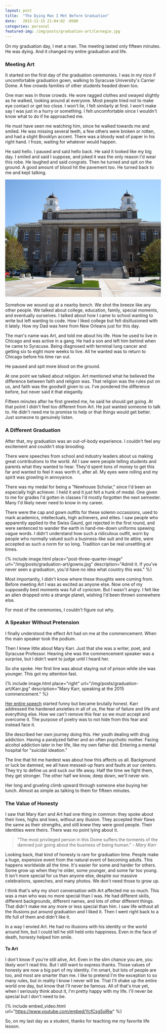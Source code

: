 ```yaml
---
layout: post
title:  "The Dying Man I Met Before Graduation"
date:   2015-12-15 21:04:02 -0500
categories: personal
featured-img: /img/posts/graduation-art/Carnegie.jpg
---
```


On my graduation day, I met a man. The meeting lasted only fifteen minutes. He was dying. And it changed my entire graduation and life.

### Meeting Art

It started on the first day of the graduation ceremonies. I was in my nice if uncomfortable graduation gown, walking to Syracuse University's Carrier Dome. A few crowds families of other students headed down too.

One man was in those crowds. He wore ragged clothes and swayed slightly as he walked, looking around at everyone. Most people tried not to make eye contact or get too close. I won't lie, I felt similarly at first. I won't make say I was just in a hurry or something. I felt uncomfortable since I wouldn't know what to do if he approached me.

He must have seen me watching him, since he walked towards me and smiled. He was missing several teeth, a few others were broken or rotten, and had a slight Brooklyn accent. There was a bloody wad of paper in his right hand. I froze, waiting for whatever would happen.

He said hello. I paused and said hello back. He said it looked like my big day. I smiled and said I suppose, and joked it was the only reason I'd wear this robe. He laughed and said congrats. Then he turned and spit on the ground. A good amount of blood hit the pavement too. He turned back to me and kept talking.

<img class="post-three-quarter-image" src="/img/posts/graduation-art/Carnegie.jpg">

Somehow we wound up at a nearby bench. We shot the breeze like any other people. We talked about college, education, family, special moments, and eventually ourselves. I talked about how I came to school wanting to write but left wanting to code. How I liked college but felt disillusioned with it lately. How my Dad was here from New Orleans just for this day.

The man's name was Art, and told me about his life. How he used to live in Chicago and was active in a gang. He had a son and left him behind when he came to Syracuse. Being diagnosed with terminal lung cancer and getting six to eight more weeks to live. All he wanted was to return to Chicago before his time ran out.

He paused and spit more blood on the ground.

At one point we talked about religion. Art mentioned what he believed the difference between faith and religion was. That religion was the rules put on us, and faith was the goodwill given to us. I've pondered the difference before, but never said it that elegantly.

Fifteen minutes after he first greeted me, he said he should get going. At that poiint I didn't feel too different from Art. He just wanted someone to talk to. He didn't need me to promise to help or that things would get better. Just someone to genuinely listen.

### A Different Graduation

After that, my graduation was an out-of-body experience. I couldn't feel any excitement and couldn't stop brooding.

There were speeches from school and industry leaders about us making great contributions to the world. All I saw were people telling students and parents what they wanted to hear. They'd spent tons of money to get this far and wanted to feel it was worth it, after all. My eyes were rolling and my spirit was growling in annoyance.

There was my medal for being a "Newhouse Scholar," since I'd been an especially high achiever. I held it and it just felt a hunk of medal. One given to me for grades I'd gotten in classes I'd mostly forgotten the next semester. Many I'd likely never need to know in my career.

There were the cap and gown outfits for these solemn occassions, used to mark academics, intellectuals, high achievers, and elites. I saw people who apparently applied to the Swiss Gaurd, got rejected in the first round, and were sentenced to wander the earth in hand-me-down uniforms spewing vague words. I didn't understand how such a ridiculous outfit, worn by people who normally valued such a business-like suit and tie attire, were accepted as such a norm for so long. Tradition can be real unsettling at times.

{% include image.html place="post-three-quarter-image" url="/img/posts/graduation-art/gowns.jpg" description="Admit it. If you've never seen a graduation, you'd have no idea what country this was." %}

Most importantly, I didn't know where these thoughts were coming from. Before meeting Art I was as excited as anyone else. Now one of my supposedly best moments was full of cynicism. But I wasn't angry. I felt like an alien dropped onto a strange planet, wishing I'd been thrown somewhere else.

For most of the ceremonies, I couldn't figure out why.

### A Speaker Without Pretension

I finally understood the effect Art had on me at the commencement. When the main speaker took the podium.

Then I knew little about Mary Karr. Just that she was a writer, poet, and Syracuse Professor. Hearing she was the commencement speaker was a surprise, but I didn't want to judge until I heard her.

So she spoke. Her first line was about staying out of prison while she was younger. This got my attention fast.

{% include image.html place="right" url="/img/posts/graduation-art/Karr.jpg" description="Mary Karr, speaking at the 2015 commencement." %}

[Her entire speech](http://www.syracuse.com/news/index.ssf/2015/05/transcript_mary_karrs_syracuse_university_commencement_address.html) started funny but became brutally honest. Karr addressed the hardened anxieties in all of us, the fear of failure and life and everything else. How we can't remove this fear so we must accept and overcome it. The purpose of poetry was to not hide from this fear and instead face it.

She described her own journey doing this. Her youth dealing with drug addiction. Having a paralyzed father and an often psychotic mother. Facing alcohol addiction later in her life, like my own father did. Entering a mental hospital for "suicidal ideation."

The line that hit me hardest was about how this affects us all. Background or luck be damned, we all have messed-up fears and faults at our centers. They try to define us and suck our life away. Half the time we fight them, they get stronger. The other half we know, deep down, we'll never win.

Her long and grueling climb upward through someone else buying her lunch. Almost as simple as talking to them for fifteen minutes.

### The Value of Honesty

I saw that Mary Karr and Art had one thing in common: they spoke about their lives, highs and lows, without any illusion. They accepted their flaws the same as their strengths, and still knew they were good people. Their identities were theirs. There was no point lying about it.

> "The most privileged person in this Dome suffers the torments of the damned just going about the business of being human." *- Mary Karr*

Looking back, that kind of honesty is rare for graduation time. People make a huge, expensive event from the natural event of becoming adults. This happens worldwide all the time. It's easier for some and harder for others. Some grow up when they're older, some younger, and some far too young. It isn't more special for us than anyone else, despite our massive celebrations, speeches, and many photos. We don't need those to grow up.

I think that's why my short conversation with Art affected me so much. This was a man who was no more special than I was. He had different skills, different backgrounds, different names, and lots of other different things. That didn't make me any more or less special than him. I saw life without all the illusions put around graduation and I liked it. Then I went right back to a life full of them and didn't like it.

In a way I envied Art. He had no illusions with his identity or the world around him, but I could tell he still held onto happiness. Even in the face of death, honesty helped him smile.

#### To Art

I don't know if you're still alive, Art. Even in the slim chance you are, you likely won't read this. But I still want to express thanks. Those values of honesty are now a big part of my identity. I'm smart, but lots of people are too, and most are smarter than me. I like to pretend I'm the exception to so many rules, but in reality I know I never will be. That I'll shake up the entire world one day, but know that I'll never be famous. All of that's true yet, when I seriously think about it, I'm pretty happy with my life. I'll never be special but I don't need to be.

{% include embed_video.html url="https://www.youtube.com/embed/YcfCsg5xlRw" %}

So, on my last day as a student, thanks for teaching me my favorite life lesson.